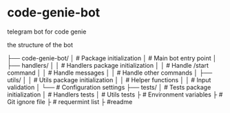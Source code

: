 # code-genie-bot
telegram bot for code genie



the structure of the bot 

├── code-genie-bot/
│  # Package initialization
│  # Main bot entry point
│ ├── handlers/
│ │  # Handlers package initialization
│ │  # Handle /start command
│ │  # Handle messages
│ │  # Handle other commands
│ ├── utils/
│ │  # Utils package initialization
│ │  # Helper functions
│ │  # Input validation
│ └── # Configuration settings
├── tests/
│  # Tests package initialization
│  # Handlers tests
│  # Utils tests
├ # Environment variables
├ # Git ignore file
├ # requermint list
├ #readme 
